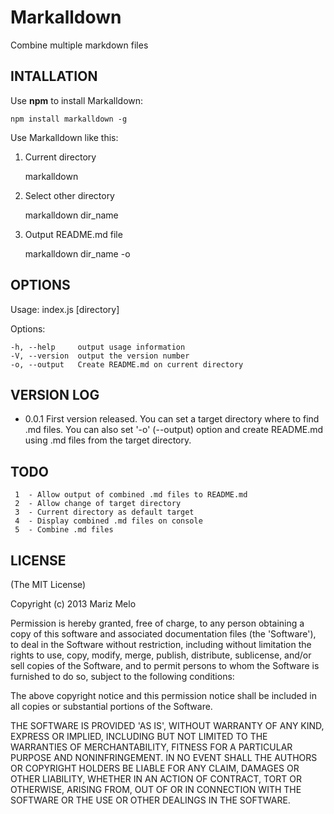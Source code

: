 Markalldown
============
Combine multiple markdown files

INTALLATION
-----------
Use **npm** to install Markalldown:

    npm install markalldown -g

    
Use Markalldown like this:

1) Current directory

    markalldown

2) Select other directory

    markalldown dir_name

3) Output README.md file

    markalldown dir_name -o


OPTIONS
-------

  Usage: index.js [directory]

  Options:

    -h, --help     output usage information
    -V, --version  output the version number
    -o, --output   Create README.md on current directory


VERSION LOG
-----------

* 0.0.1
First version released. You can set a target directory where to find .md files.
You can also set '-o' (--output) option and create README.md using .md files from the target directory.


TODO
----

     1	- Allow output of combined .md files to README.md
     2	- Allow change of target directory
     3	- Current directory as default target
     4	- Display combined .md files on console
     5	- Combine .md files

LICENSE
-------
(The MIT License)

Copyright (c) 2013 Mariz Melo

Permission is hereby granted, free of charge, to any person obtaining a copy of this software and associated documentation files (the 'Software'), to deal in the Software without restriction, including without limitation the rights to use, copy, modify, merge, publish, distribute, sublicense, and/or sell copies of the Software, and to permit persons to whom the Software is furnished to do so, subject to the following conditions:

The above copyright notice and this permission notice shall be included in all copies or substantial portions of the Software.

THE SOFTWARE IS PROVIDED 'AS IS', WITHOUT WARRANTY OF ANY KIND, EXPRESS OR IMPLIED, INCLUDING BUT NOT LIMITED TO THE WARRANTIES OF MERCHANTABILITY, FITNESS FOR A PARTICULAR PURPOSE AND NONINFRINGEMENT. IN NO EVENT SHALL THE AUTHORS OR COPYRIGHT HOLDERS BE LIABLE FOR ANY CLAIM, DAMAGES OR OTHER LIABILITY, WHETHER IN AN ACTION OF CONTRACT, TORT OR OTHERWISE, ARISING FROM, OUT OF OR IN CONNECTION WITH THE SOFTWARE OR THE USE OR OTHER DEALINGS IN THE SOFTWARE.